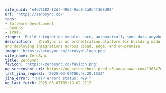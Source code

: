 ```yaml
---
site_uuid: "e4e73182-f2df-4962-9ad5-2a8b4f368d92"
url: 'https://zerosync.co/'
tags:
- Software-Development
- DevOps
- iPaaS
zinger: 'Build integration modules once, automatically sync data anywhere'
description:   ZeroSync is an orchestration platform for building modules, synchronizing data
and deploying integrations across cloud, edge, and on-premise.
image: 'https://zerosync.co/zerosync-logo.png'
site_name: ZeroSync
title: ZeroSync
favicon: 'https://zerosync.co/favicon.png'
og_screenshot_url: https://og-screenshots-prod.s3.amazonaws.com/1366x768/80/false/57225e86925aec48819247c13bd22ae847f25040ed8c1f660127e1feac186111.jpeg
last_jina_request: '2025-03-09T06:45:20.153Z'
jina_error: "'HTTP error! status: 429'"
og_last_fetch: 2025-03-07T05:19:02.911Z
---
```


